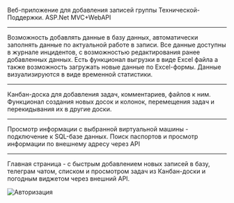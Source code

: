 Веб-приложение для добавления записей группы Технической-Поддержки.
ASP.Net MVC+WebAPI

********
Возможность добавлять данные в базу данных, автоматически заполнять данные по актуальной работе в записи. 
Все данные доступны в журнале инцидентов, с возможностью редактирования ранее добавленных данных. Есть функционал выгрузки в виде Excel файла а также возможность загружать новые данные по Excel-формы.
Данные визуализируются в виде временной статистики. 

********
Канбан-доска для добавления задач, комментариев, файлов к ним. Функционал создания новых досок и колонок, перемещения задач и перекидывания их в другие доски. 

********
Просмотр информации с выбранной виртуальной машины - подключение к SQL-базе данных. Поиск паспортов и просмотр информации по внешнему адресу через API

********
Главная страница - с быстрым добавлением новых записей в базу, телеграм чатом, списком и просмотром задач из Канбан-доски и погодным виджетом через внешний API.


![Авторизация](TrackingSheet/Screenshots/Add.JPG)
